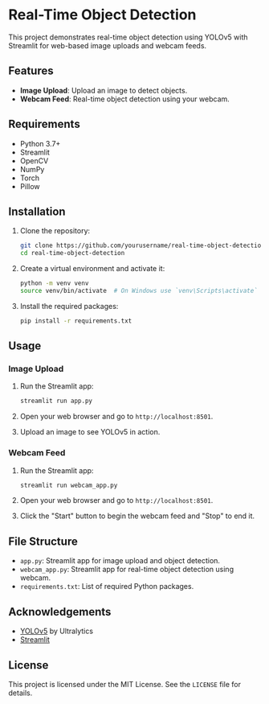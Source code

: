 # Real-Time Object Detection

This project demonstrates real-time object detection using YOLOv5 with Streamlit for web-based image uploads and webcam feeds.

## Features

- **Image Upload**: Upload an image to detect objects.
- **Webcam Feed**: Real-time object detection using your webcam.

## Requirements

- Python 3.7+
- Streamlit
- OpenCV
- NumPy
- Torch
- Pillow

## Installation

1. Clone the repository:
    ```sh
    git clone https://github.com/yourusername/real-time-object-detection.git
    cd real-time-object-detection
    ```

2. Create a virtual environment and activate it:
    ```sh
    python -m venv venv
    source venv/bin/activate  # On Windows use `venv\Scripts\activate`
    ```

3. Install the required packages:
    ```sh
    pip install -r requirements.txt
    ```

## Usage

### Image Upload

1. Run the Streamlit app:
    ```sh
    streamlit run app.py
    ```

2. Open your web browser and go to `http://localhost:8501`.

3. Upload an image to see YOLOv5 in action.

### Webcam Feed

1. Run the Streamlit app:
    ```sh
    streamlit run webcam_app.py
    ```

2. Open your web browser and go to `http://localhost:8501`.

3. Click the "Start" button to begin the webcam feed and "Stop" to end it.

## File Structure

- `app.py`: Streamlit app for image upload and object detection.
- `webcam_app.py`: Streamlit app for real-time object detection using webcam.
- `requirements.txt`: List of required Python packages.

## Acknowledgements

- [YOLOv5](https://github.com/ultralytics/yolov5) by Ultralytics
- [Streamlit](https://streamlit.io/)

## License

This project is licensed under the MIT License. See the `LICENSE` file for details.
